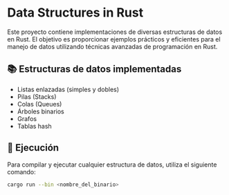 # Data Structures in Rust

Este proyecto contiene implementaciones de diversas estructuras de datos en Rust. El objetivo es proporcionar ejemplos prácticos y eficientes para el manejo de datos utilizando técnicas avanzadas de programación en Rust.

## 📚 Estructuras de datos implementadas

- Listas enlazadas (simples y dobles)
- Pilas (Stacks)
- Colas (Queues)
- Árboles binarios
- Grafos
- Tablas hash

## 🚀 Ejecución

Para compilar y ejecutar cualquier estructura de datos, utiliza el siguiente comando:

```bash
cargo run --bin <nombre_del_binario>

